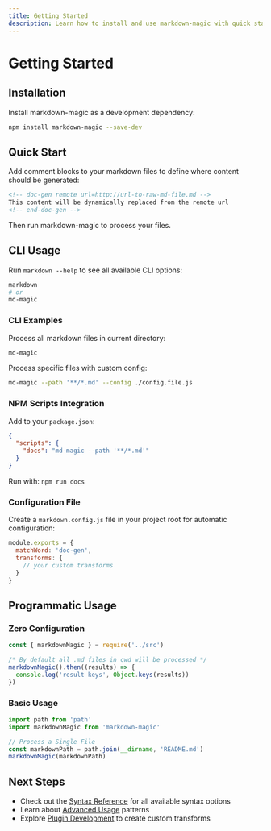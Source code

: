 ```yaml
---
title: Getting Started
description: Learn how to install and use markdown-magic with quick start examples, CLI usage, and basic configuration
---
```


# Getting Started

## Installation

Install markdown-magic as a development dependency:

```bash
npm install markdown-magic --save-dev
```

## Quick Start

Add comment blocks to your markdown files to define where content should be generated:

```md
<!-- doc-gen remote url=http://url-to-raw-md-file.md -->
This content will be dynamically replaced from the remote url
<!-- end-doc-gen -->
```

Then run markdown-magic to process your files.

## CLI Usage

Run `markdown --help` to see all available CLI options:

```bash
markdown
# or
md-magic
```

### CLI Examples

Process all markdown files in current directory:
```bash
md-magic
```

Process specific files with custom config:
```bash
md-magic --path '**/*.md' --config ./config.file.js
```

### NPM Scripts Integration

Add to your `package.json`:

```json
{
  "scripts": {
    "docs": "md-magic --path '**/*.md'"
  }
}
```

Run with: `npm run docs`

### Configuration File

Create a `markdown.config.js` file in your project root for automatic configuration:

```js
module.exports = {
  matchWord: 'doc-gen',
  transforms: {
    // your custom transforms
  }
}
```

## Programmatic Usage

### Zero Configuration

<!-- ⛔️ MD-MAGIC-EXAMPLE:START CODE src=../examples/0_zero-config.js -->
```js
const { markdownMagic } = require('../src')

/* By default all .md files in cwd will be processed */
markdownMagic().then((results) => {
  console.log('result keys', Object.keys(results))
})
```
<!-- ⛔️ MD-MAGIC-EXAMPLE:END -->

### Basic Usage

<!-- ⛔️ MD-MAGIC-EXAMPLE:START CODE src=../examples/1-_basic-usage.js -->
```js
import path from 'path'
import markdownMagic from 'markdown-magic'

// Process a Single File
const markdownPath = path.join(__dirname, 'README.md')
markdownMagic(markdownPath)
```
<!-- ⛔️ MD-MAGIC-EXAMPLE:END -->

## Next Steps

- Check out the [Syntax Reference](./syntax-reference.md) for all available syntax options
- Learn about [Advanced Usage](./advanced-usage.md) patterns
- Explore [Plugin Development](./plugin-development.md) to create custom transforms